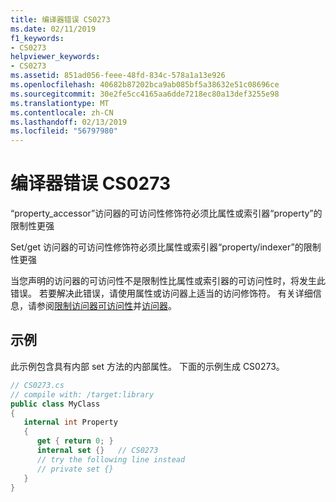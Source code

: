 ```yaml
---
title: 编译器错误 CS0273
ms.date: 02/11/2019
f1_keywords:
- CS0273
helpviewer_keywords:
- CS0273
ms.assetid: 851ad056-feee-48fd-834c-578a1a13e926
ms.openlocfilehash: 40682b87202bca9ab085bf5a38632e51c08696ce
ms.sourcegitcommit: 30e2fe5cc4165aa6dde7218ec80a13def3255e98
ms.translationtype: MT
ms.contentlocale: zh-CN
ms.lasthandoff: 02/13/2019
ms.locfileid: "56797980"
---
```

# <a name="compiler-error-cs0273"></a>编译器错误 CS0273

“property_accessor”访问器的可访问性修饰符必须比属性或索引器“property”的限制性更强

Set/get 访问器的可访问性修饰符必须比属性或索引器“property/indexer”的限制性更强

当您声明的访问器的可访问性不是限制性比属性或索引器的可访问性时，将发生此错误。 若要解决此错误，请使用属性或访问器上适当的访问修饰符。 有关详细信息，请参阅[限制访问器可访问性](../programming-guide/classes-and-structs/restricting-accessor-accessibility.md)并[访问器](/dotnet/csharp/language-reference/language-specification/classes#accessors)。

## <a name="example"></a>示例

此示例包含具有内部 set 方法的内部属性。 下面的示例生成 CS0273。

```csharp
// CS0273.cs
// compile with: /target:library
public class MyClass
{
   internal int Property
   {
      get { return 0; }
      internal set {}   // CS0273
      // try the following line instead
      // private set {}
   }
}
```
